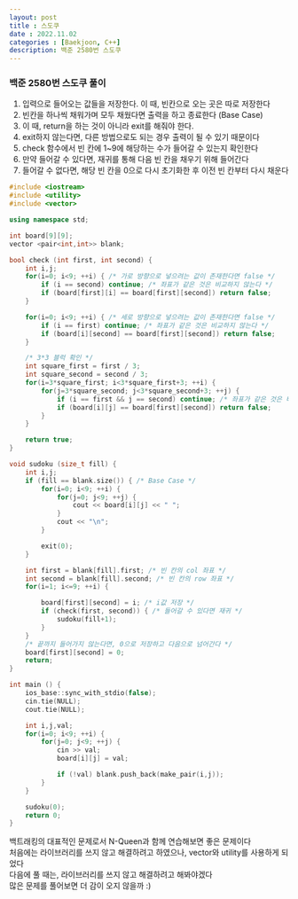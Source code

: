 ```yaml
---
layout: post
title : 스도쿠
date : 2022.11.02
categories : [Baekjoon, C++]
description: 백준 2580번 스도쿠
---
```


### 백준 2580번 스도쿠 풀이

1. 입력으로 들어오는 값들을 저장한다. 이 때, 빈칸으로 오는 곳은 따로 저장한다
2. 빈칸을 하나씩 채워가며 모두 채웠다면 출력을 하고 종료한다 (Base Case)
3. 이 때, return을 하는 것이 아니라 exit를 해줘야 한다.
4. exit하지 않는다면, 다른 방법으로도 되는 경우 출력이 될 수 있기 때문이다
5. check 함수에서 빈 칸에 1~9에 해당하는 수가 들어갈 수 있는지 확인한다
6. 만약 들어갈 수 있다면, 재귀를 통해 다음 빈 칸을 채우기 위해 들어간다
7. 들어갈 수 없다면, 해당 빈 칸을 0으로 다시 초기화한 후 이전 빈 칸부터 다시 채운다



```C++
#include <iostream>
#include <utility>
#include <vector>

using namespace std;

int board[9][9];
vector <pair<int,int>> blank;

bool check (int first, int second) {
    int i,j;
    for(i=0; i<9; ++i) { /* 가로 방향으로 넣으려는 값이 존재한다면 false */
        if (i == second) continue; /* 좌표가 같은 것은 비교하지 않는다 */
        if (board[first][i] == board[first][second]) return false;
    }

    for(i=0; i<9; ++i) { /* 세로 방향으로 넣으려는 값이 존재한다면 false */
        if (i == first) continue; /* 좌표가 같은 것은 비교하지 않는다 */
        if (board[i][second] == board[first][second]) return false;
    }

    /* 3*3 블럭 확인 */
    int square_first = first / 3;
    int square_second = second / 3;
    for(i=3*square_first; i<3*square_first+3; ++i) {
        for(j=3*square_second; j<3*square_second+3; ++j) {
            if (i == first && j == second) continue; /* 좌표가 같은 것은 비교 X */
            if (board[i][j] == board[first][second]) return false;
        }
    }

    return true;
}

void sudoku (size_t fill) {
    int i,j;
    if (fill == blank.size()) { /* Base Case */ 
        for(i=0; i<9; ++i) {
            for(j=0; j<9; ++j) {
                cout << board[i][j] << " ";
            }
            cout << "\n";
        }

        exit(0);
    }

    int first = blank[fill].first; /* 빈 칸의 col 좌표 */
    int second = blank[fill].second; /* 빈 칸의 row 좌표 */
    for(i=1; i<=9; ++i) {

        board[first][second] = i; /* i값 저장 */
        if (check(first, second)) { /* 들어갈 수 있다면 재귀 */
            sudoku(fill+1);
        }
    }
    /* 끝까지 들어가지 않는다면, 0으로 저장하고 다음으로 넘어간다 */
    board[first][second] = 0; 
    return;
}

int main () {
    ios_base::sync_with_stdio(false);
    cin.tie(NULL);
    cout.tie(NULL);

    int i,j,val;
    for(i=0; i<9; ++i) {
        for(j=0; j<9; ++j) {
            cin >> val;
            board[i][j] = val;

            if (!val) blank.push_back(make_pair(i,j));
        }
    }

    sudoku(0);
    return 0;
}
```

백트래킹의 대표적인 문제로서 N-Queen과 함께 연습해보면 좋은 문제이다    
처음에는 라이브러리를 쓰지 않고 해결하려고 하였으나, vector와 utility를 사용하게 되었다     
다음에 풀 때는, 라이브러리를 쓰지 않고 해결하려고 해봐야겠다    
많은 문제를 풀어보면 더 감이 오지 않을까 :)